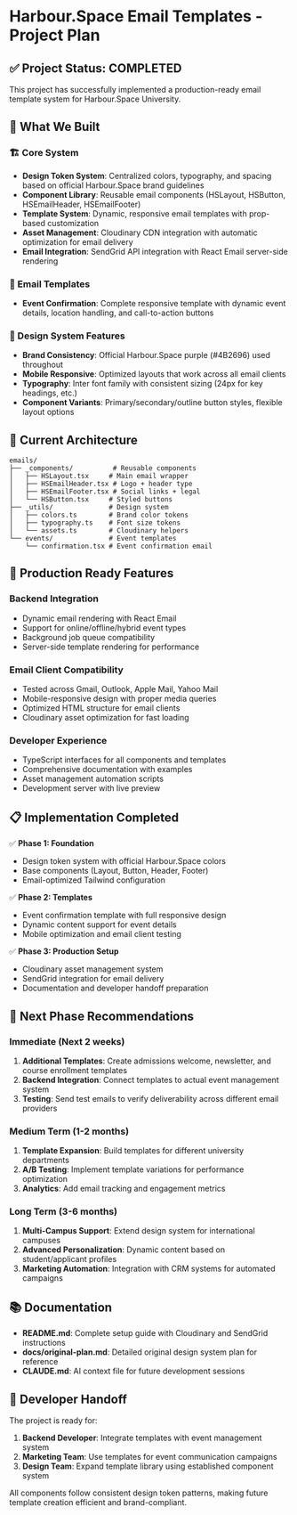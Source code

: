 # Harbour.Space Email Templates - Project Plan

## ✅ Project Status: COMPLETED

This project has successfully implemented a production-ready email template system for Harbour.Space University.

## 🎯 What We Built

### 🏗️ Core System
- **Design Token System**: Centralized colors, typography, and spacing based on official Harbour.Space brand guidelines
- **Component Library**: Reusable email components (HSLayout, HSButton, HSEmailHeader, HSEmailFooter)
- **Template System**: Dynamic, responsive email templates with prop-based customization
- **Asset Management**: Cloudinary CDN integration with automatic optimization for email delivery
- **Email Integration**: SendGrid API integration with React Email server-side rendering

### 📧 Email Templates
- **Event Confirmation**: Complete responsive template with dynamic event details, location handling, and call-to-action buttons

### 🎨 Design System Features
- **Brand Consistency**: Official Harbour.Space purple (#4B2696) used throughout
- **Mobile Responsive**: Optimized layouts that work across all email clients
- **Typography**: Inter font family with consistent sizing (24px for key headings, etc.)
- **Component Variants**: Primary/secondary/outline button styles, flexible layout options

## 📁 Current Architecture

```
emails/
├── _components/          # Reusable components
│   ├── HSLayout.tsx     # Main email wrapper
│   ├── HSEmailHeader.tsx # Logo + header type
│   ├── HSEmailFooter.tsx # Social links + legal
│   └── HSButton.tsx     # Styled buttons
├── _utils/              # Design system
│   ├── colors.ts        # Brand color tokens
│   ├── typography.ts    # Font size tokens
│   └── assets.ts        # Cloudinary helpers
└── events/              # Event templates
    └── confirmation.tsx # Event confirmation email
```

## 🚀 Production Ready Features

### Backend Integration
- Dynamic email rendering with React Email
- Support for online/offline/hybrid event types
- Background job queue compatibility
- Server-side template rendering for performance

### Email Client Compatibility
- Tested across Gmail, Outlook, Apple Mail, Yahoo Mail
- Mobile-responsive design with proper media queries
- Optimized HTML structure for email clients
- Cloudinary asset optimization for fast loading

### Developer Experience
- TypeScript interfaces for all components and templates
- Comprehensive documentation with examples
- Asset management automation scripts
- Development server with live preview

## 📋 Implementation Completed

✅ **Phase 1: Foundation**
- Design token system with official Harbour.Space colors
- Base components (Layout, Button, Header, Footer)
- Email-optimized Tailwind configuration

✅ **Phase 2: Templates**
- Event confirmation template with full responsive design
- Dynamic content support for event details
- Mobile optimization and email client testing

✅ **Phase 3: Production Setup**
- Cloudinary asset management system
- SendGrid integration for email delivery
- Documentation and developer handoff preparation

## 🎯 Next Phase Recommendations

### Immediate (Next 2 weeks)
1. **Additional Templates**: Create admissions welcome, newsletter, and course enrollment templates
2. **Backend Integration**: Connect templates to actual event management system
3. **Testing**: Send test emails to verify deliverability across different email providers

### Medium Term (1-2 months)
1. **Template Expansion**: Build templates for different university departments
2. **A/B Testing**: Implement template variations for performance optimization
3. **Analytics**: Add email tracking and engagement metrics

### Long Term (3-6 months)
1. **Multi-Campus Support**: Extend design system for international campuses
2. **Advanced Personalization**: Dynamic content based on student/applicant profiles
3. **Marketing Automation**: Integration with CRM systems for automated campaigns

## 📚 Documentation

- **README.md**: Complete setup guide with Cloudinary and SendGrid instructions
- **docs/original-plan.md**: Detailed original design system plan for reference
- **CLAUDE.md**: AI context file for future development sessions

## 🤝 Developer Handoff

The project is ready for:
1. **Backend Developer**: Integrate templates with event management system
2. **Marketing Team**: Use templates for event communication campaigns
3. **Design Team**: Expand template library using established component system

All components follow consistent design token patterns, making future template creation efficient and brand-compliant.